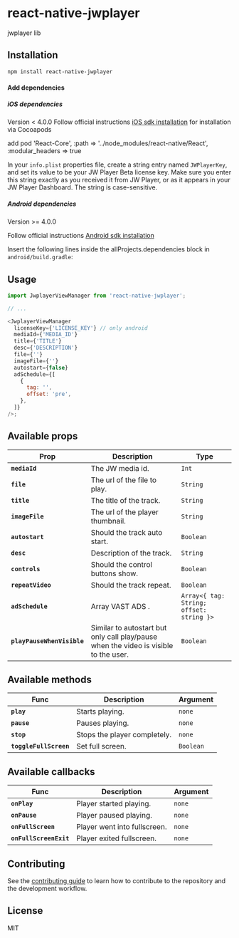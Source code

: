 # react-native-jwplayer

jwplayer lib

## Installation

```sh
npm install react-native-jwplayer
```

#### Add dependencies

##### iOS dependencies

Version < 4.0.0
Follow official instructions [iOS sdk installation](https://developer.jwplayer.com/jwplayer/docs/ios-getting-started) for installation via Cocoapods

add pod 'React-Core', :path => '../node_modules/react-native/React', :modular_headers => true

In your `info.plist` properties file, create a string entry named `JWPlayerKey`, and set its value to be your JW Player Beta license key. Make sure you enter this string exactly as you received it from JW Player, or as it appears in your JW Player Dashboard. The string is case-sensitive.

##### Android dependencies

Version >= 4.0.0

Follow official instructions [Android sdk installation](https://developer.jwplayer.com/jwplayer/docs/android-getting-started)

Insert the following lines inside the allProjects.dependencies block in `android/build.gradle`:

## Usage

```js
import JwplayerViewManager from 'react-native-jwplayer';

// ...

<JwplayerViewManager
  licenseKey={'LICENSE_KEY'} // only android
  mediaId={'MEDIA_ID'}
  title={'TITLE'}
  desc={'DESCRIPTION'}
  file={''}
  imageFile={''}
  autostart={false}
  adSchedule={[
    {
      tag: '',
      offset: 'pre',
    },
  ]}
/>;
```

## Available props

| Prop                       | Description                                                                          | Type                                     |
| -------------------------- | ------------------------------------------------------------------------------------ | ---------------------------------------- |
| **`mediaId`**              | The JW media id.                                                                     | `Int`                                    |
| **`file`**                 | The url of the file to play.                                                         | `String`                                 |
| **`title`**                | The title of the track.                                                              | `String`                                 |
| **`imageFile`**            | The url of the player thumbnail.                                                     | `String`                                 |
| **`autostart`**            | Should the track auto start.                                                         | `Boolean`                                |
| **`desc`**                 | Description of the track.                                                            | `String`                                 |
| **`controls`**             | Should the control buttons show.                                                     | `Boolean`                                |
| **`repeatVideo`**          | Should the track repeat.                                                             | `Boolean`                                |
| **`adSchedule`**           | Array VAST ADS .                                                                     | `Array<{ tag: String; offset: string }>` |
| **`playPauseWhenVisible`** | Similar to autostart but only call play/pause when the video is visible to the user. | `Boolean`                                |

## Available methods

| Func                   | Description                  | Argument  |
| ---------------------- | ---------------------------- | --------- |
| **`play`**             | Starts playing.              | `none`    |
| **`pause`**            | Pauses playing.              | `none`    |
| **`stop`**             | Stops the player completely. | `none`    |
| **`toggleFullScreen`** | Set full screen.             | `Boolean` |

## Available callbacks

| Func                   | Description                  | Argument |
| ---------------------- | ---------------------------- | -------- |
| **`onPlay`**           | Player started playing.      | `none`   |
| **`onPause`**          | Player paused playing.       | `none`   |
| **`onFullScreen`**     | Player went into fullscreen. | `none`   |
| **`onFullScreenExit`** | Player exited fullscreen.    | `none`   |

## Contributing

See the [contributing guide](CONTRIBUTING.md) to learn how to contribute to the repository and the development workflow.

## License

MIT
